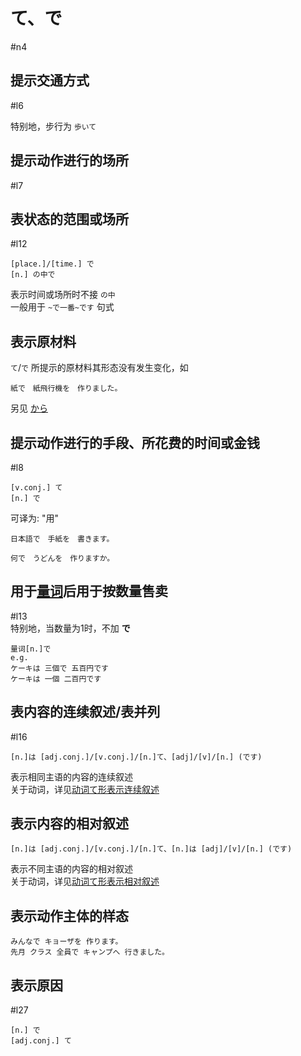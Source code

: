 # て、で  

#n4  
## 提示交通方式  
 #l6  

特别地，步行为 `歩いて`  
## 提示动作进行的场所  
 #l7  
## 表状态的范围或场所  
 #l12  
 
```nihongo
[place.]/[time.] で  
[n.] の中で  
```

表示时间或场所时不接 `の中`  
一般用于 `~で一番~です` 句式  

## 表示原材料
`て`/`で` 所提示的原材料其形态没有发生变化，如  

```nihongo
紙で　紙飛行機を　作りました。  
```

另见 [から](から.md#提示原材料)  
## 提示动作进行的手段、所花费的时间或金钱  
 #l8  

```nihongo
[v.conj.] て  
[n.] で  
```
可译为: "用"  

```nihongo
日本語で　手紙を　書きます。  

何で　うどんを　作りますか。  
```

## 用于[量词](量词.md)后用于按数量售卖  
 #l13  
特别地，当数量为1时，不加 **で**  

```nihongo
量词[n.]で
e.g.
ケーキは 三個で 五百円です
ケーキは 一個 二百円です
```
## 表内容的连续叙述/表并列  
 #l16  

```nihongo
[n.]は [adj.conj.]/[v.conj.]/[n.]て、[adj]/[v]/[n.] (です)  
```

表示相同主语的内容的连续叙述  
关于动词，详见[动词て形表示连续叙述](动词て形.md#表示连续叙述)  
## 表示内容的相对叙述  
```nihongo
[n.]は [adj.conj.]/[v.conj.]/[n.]て、[n.]は [adj]/[v]/[n.] (です)
```

表示不同主语的内容的相对叙述  
关于动词，详见[动词て形表示相对叙述](动词て形.md#表示相对叙述)  
## 表示动作主体的样态  

```nihongo
みんなで キョーザを 作ります。  
先月 クラス 全員で キャンプへ 行きました。  
```

## 表示原因  
 #l27  
 
```nihongo
[n.] で
[adj.conj.] て
```
